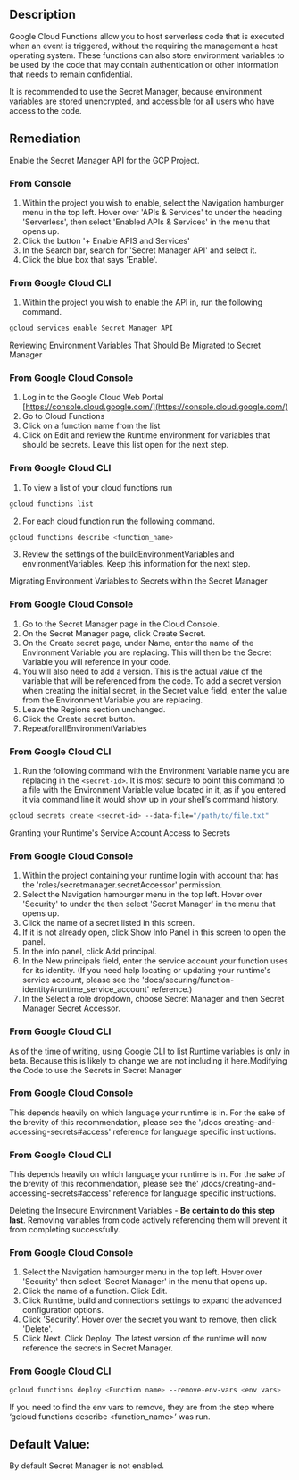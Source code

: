 ## Description

Google Cloud Functions allow you to host serverless code that is executed when an event is triggered, without the requiring the management a host operating system. These functions can also store environment variables to be used by the code that may contain authentication or other information that needs to remain confidential.

It is recommended to use the Secret Manager, because environment variables are stored unencrypted, and accessible for all users who have access to the code.

## Remediation

Enable the Secret Manager API for the GCP Project.

### From Console

1. Within the project you wish to enable, select the Navigation hamburger menu in the top left. Hover over 'APIs & Services' to under the heading 'Serverless', then select 'Enabled APIs & Services' in the menu that opens up.
2. Click the button '+ Enable APIS and Services'
3. In the Search bar, search for 'Secret Manager API' and select it.
4. Click the blue box that says 'Enable'.

### From Google Cloud CLI

1. Within the project you wish to enable the API in, run the following command.
```bash
gcloud services enable Secret Manager API
```

Reviewing Environment Variables That Should Be Migrated to Secret Manager
### From Google Cloud Console

1. Log in to the Google Cloud Web Portal [https://console.cloud.google.com/](https://console.cloud.google.com/)
2. Go to Cloud Functions
3. Click on a function name from the list
4. Click on Edit and review the Runtime environment for variables that should be secrets. Leave this list open for the next step.

### From Google Cloud CLI

1. To view a list of your cloud functions run
```bash
gcloud functions list
```
2. For each cloud function run the following command.
```bash
gcloud functions describe <function_name>
```
3. Review the settings of the buildEnvironmentVariables and environmentVariables. Keep this information for the next step.


Migrating Environment Variables to Secrets within the Secret Manager
### From Google Cloud Console

1. Go to the Secret Manager page in the Cloud Console.
2. On the Secret Manager page, click Create Secret.
3. On the Create secret page, under Name, enter the name of the Environment Variable you are replacing. This will then be the Secret Variable you will
reference in your code.
4. You will also need to add a version. This is the actual value of the variable that will be referenced from the code. To add a secret version when creating the initial secret, in the Secret value field, enter the value from the Environment Variable you are replacing.
5. Leave the Regions section unchanged.
6. Click the Create secret button.
7. RepeatforallEnvironmentVariables

### From Google Cloud CLI

1. Run the following command with the Environment Variable name you are replacing in the `<secret-id>`. It is most secure to point this command to a file with the Environment Variable value located in it, as if you entered it via command line it would show up in your shell’s command history.
```bash
gcloud secrets create <secret-id> --data-file="/path/to/file.txt"
```

Granting your Runtime's Service Account Access to Secrets
### From Google Cloud Console

1. Within the project containing your runtime login with account that has the 'roles/secretmanager.secretAccessor' permission.
2. Select the Navigation hamburger menu in the top left. Hover over 'Security' to under the then select 'Secret Manager' in the menu that opens up.
3. Click the name of a secret listed in this screen.
4. If it is not already open, click Show Info Panel in this screen to open the panel.
  1. In the info panel, click Add principal.
  2. In the New principals field, enter the service account your function uses for its identity. (If you need help locating or updating your runtime's service account, please see the 'docs/securing/function-identity#runtime_service_account' reference.)
5. In the Select a role dropdown, choose Secret Manager and then Secret Manager Secret Accessor.

### From Google Cloud CLI

As of the time of writing, using Google CLI to list Runtime variables is only in beta. Because this is likely to change we are not including it here.Modifying the Code to use the Secrets in Secret Manager

### From Google Cloud Console

This depends heavily on which language your runtime is in. For the sake of the brevity of this recommendation, please see the '/docs creating-and-accessing-secrets#access' reference for language specific instructions.

### From Google Cloud CLI

This depends heavily on which language your runtime is in. For the sake of the brevity of this recommendation, please see the' /docs/creating-and-accessing-secrets#access' reference for language specific instructions.

Deleting the Insecure Environment Variables - **Be certain to do this step last**. Removing variables from code actively referencing them will prevent it from completing successfully.

### From Google Cloud Console

1. Select the Navigation hamburger menu in the top left. Hover over 'Security' then select 'Secret Manager' in the menu that opens up.
2. Click the name of a function. Click Edit.
3. Click Runtime, build and connections settings to expand the advanced configuration options.
4. Click 'Security’. Hover over the secret you want to remove, then click 'Delete'.
5. Click Next. Click Deploy. The latest version of the runtime will now reference the secrets in Secret Manager.

### From Google Cloud CLI

```bash
gcloud functions deploy <Function name> --remove-env-vars <env vars>
```
If you need to find the env vars to remove, they are from the step where ‘gcloud functions describe <function_name>’ was run.

## Default Value:

By default Secret Manager is not enabled.
